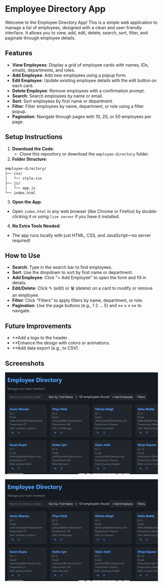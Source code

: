 # Employee Directory App

Welcome to the Employee Directory App! This is a simple web application to manage a list of employees, designed with a clean and user-friendly interface. It allows you to view, add, edit, delete, search, sort, filter, and paginate through employee details.

## Features
- **View Employees**: Display a grid of employee cards with names, IDs, emails, departments, and roles.
- **Add Employee**: Add new employees using a popup form.
- **Edit Employee**: Update existing employee details with the edit button on each card.
- **Delete Employee**: Remove employees with a confirmation prompt.
- **Search**: Search employees by name or email.
- **Sort**: Sort employees by first name or department.
- **Filter**: Filter employees by name, department, or role using a filter popup.
- **Pagination**: Navigate through pages with 10, 20, or 50 employees per page.

## Setup Instructions
1. **Download the Code**:
   - Clone this repository or download the `employee-directory` folder.
2. **Folder Structure**:
```
employee-directory/
├── css/
│   └── style.css
├── js/
│   └── app.js
└── index.html

```
3. **Open the App**:
- Open `index.html` in any web browser (like Chrome or Firefox) by double-clicking it or using `live server` if you have it installed.
4. **No Extra Tools Needed**:
- The app runs locally with just HTML, CSS, and JavaScript—no server required!

## How to Use
- **Search**: Type in the search bar to find employees.
- **Sort**: Use the dropdown to sort by first name or department.
- **Add Employee**: Click "+ Add Employee" to open the form and fill in details.
- **Edit/Delete**: Click ✎ (edit) or 🗑 (delete) on a card to modify or remove an employee.
- **Filter**: Click "Filters" to apply filters by name, department, or role.
- **Pagination**: Use the page buttons (e.g., 1 2 ... 5) and «« « » »» to navigate.


## Future Improvements
- **Add a logo to the header.
- **Enhance the design with colors or animations.
- **Add data export (e.g., to CSV).

## Screenshots

![ main intreface](https://github.com/Kothapalli-Ahamad/Employee/blob/f4e849eb9cdda3f40fd64bbedfa9c31db0c5baae/Screenshot%202025-07-12%20165324.png)




![ add employee](https://github.com/Kothapalli-Ahamad/Employee/blob/4c24b6acc7623e53d337a011689c47c480f58c33/Screenshot%202025-07-12%20165324.png)
